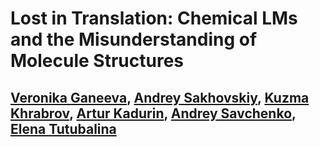 # Lost in Translation: Chemical LMs and the Misunderstanding of Molecule Structures

## [Veronika Ganeeva](https://scholar.google.com/citations?hl=ru&user=3BHxgTgAAAAJ), [Andrey Sakhovskiy](https://scholar.google.com/citations?hl=ru&user=bf9-6ssAAAAJv), [Kuzma Khrabrov](https://scholar.google.com/citations?hl=ru&user=DRmC-YUAAAAJ), [Artur Kadurin](https://scholar.google.com/citations?user=HFLFHzUAAAAJ&hl=ru), [Andrey Savchenko](https://scholar.google.com/citations?hl=ru&user=1feIO4YAAAAJ), [Elena Tutubalina](https://scholar.google.com/citations?user=npM9yekAAAAJ&hl=ru)




